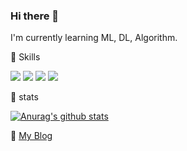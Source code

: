 ### Hi there 👋

I'm currently learning ML, DL, Algorithm.

  
🌱 Skills   

<img src="https://img.shields.io/badge/Python-3766AB?style=flat-square&logo=Python&logoColor=white"/></a>
<img src="https://img.shields.io/badge/R-2650AC?style=flat-square&logo=R&logoColor=white"/></a>
<img src="https://img.shields.io/badge/MySQL-3770AA?style=flat-square&logo=MySQL&logoColor=white"/></a>
<img src="https://img.shields.io/badge/Tensorflow-3770AA?style=flat-square&logo=Tensorflow&logoColor=white"/></a>
  
🌱 stats

   [![Anurag's github stats](https://github-readme-stats.vercel.app/api?username=parkseonga)](https://github.com/anuraghazra/github-readme-stats)
	
  
🌱 [My Blog](https://ssung-22.tistory.com/)

